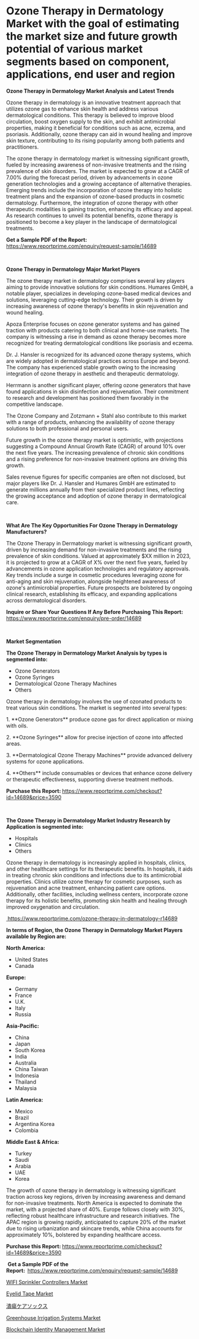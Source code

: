 <p><h1>Ozone Therapy in Dermatology Market with the goal of estimating the market size and future growth potential of various market segments based on component, applications, end user and region</h1></p><p><strong>Ozone Therapy in Dermatology Market Analysis and Latest Trends</strong></p>
<p><p>Ozone therapy in dermatology is an innovative treatment approach that utilizes ozone gas to enhance skin health and address various dermatological conditions. This therapy is believed to improve blood circulation, boost oxygen supply to the skin, and exhibit antimicrobial properties, making it beneficial for conditions such as acne, eczema, and psoriasis. Additionally, ozone therapy can aid in wound healing and improve skin texture, contributing to its rising popularity among both patients and practitioners.</p><p>The ozone therapy in dermatology market is witnessing significant growth, fueled by increasing awareness of non-invasive treatments and the rising prevalence of skin disorders. The market is expected to grow at a CAGR of 7.00% during the forecast period, driven by advancements in ozone generation technologies and a growing acceptance of alternative therapies. Emerging trends include the incorporation of ozone therapy into holistic treatment plans and the expansion of ozone-based products in cosmetic dermatology. Furthermore, the integration of ozone therapy with other therapeutic modalities is gaining traction, enhancing its efficacy and appeal. As research continues to unveil its potential benefits, ozone therapy is positioned to become a key player in the landscape of dermatological treatments.</p></p>
<p><strong>Get a Sample PDF of the Report:&nbsp;</strong> <a href="https://www.reportprime.com/enquiry/request-sample/14689">https://www.reportprime.com/enquiry/request-sample/14689</a></p>
<p>&nbsp;</p>
<p><strong>Ozone Therapy in Dermatology Major Market Players</strong></p>
<p><p>The ozone therapy market in dermatology comprises several key players aiming to provide innovative solutions for skin conditions. Humares GmbH, a notable player, specializes in developing ozone-based medical devices and solutions, leveraging cutting-edge technology. Their growth is driven by increasing awareness of ozone therapy's benefits in skin rejuvenation and wound healing.</p><p>Apoza Enterprise focuses on ozone generator systems and has gained traction with products catering to both clinical and home-use markets. The company is witnessing a rise in demand as ozone therapy becomes more recognized for treating dermatological conditions like psoriasis and eczema.</p><p>Dr. J. Hansler is recognized for its advanced ozone therapy systems, which are widely adopted in dermatological practices across Europe and beyond. The company has experienced stable growth owing to the increasing integration of ozone therapy in aesthetic and therapeutic dermatology.</p><p>Herrmann is another significant player, offering ozone generators that have found applications in skin disinfection and rejuvenation. Their commitment to research and development has positioned them favorably in the competitive landscape.</p><p>The Ozone Company and Zotzmann + Stahl also contribute to this market with a range of products, enhancing the availability of ozone therapy solutions to both professional and personal users.</p><p>Future growth in the ozone therapy market is optimistic, with projections suggesting a Compound Annual Growth Rate (CAGR) of around 10% over the next five years. The increasing prevalence of chronic skin conditions and a rising preference for non-invasive treatment options are driving this growth.</p><p>Sales revenue figures for specific companies are often not disclosed, but major players like Dr. J. Hansler and Humares GmbH are estimated to generate millions annually from their specialized product lines, reflecting the growing acceptance and adoption of ozone therapy in dermatological care.</p></p>
<p>&nbsp;</p>
<p><strong>What Are The Key Opportunities For Ozone Therapy in Dermatology Manufacturers?</strong></p>
<p><p>The Ozone Therapy in Dermatology market is witnessing significant growth, driven by increasing demand for non-invasive treatments and the rising prevalence of skin conditions. Valued at approximately $XX million in 2023, it is projected to grow at a CAGR of X% over the next five years, fueled by advancements in ozone application technologies and regulatory approvals. Key trends include a surge in cosmetic procedures leveraging ozone for anti-aging and skin rejuvenation, alongside heightened awareness of ozone's antimicrobial properties. Future prospects are bolstered by ongoing clinical research, establishing its efficacy, and expanding applications across dermatological disorders.</p></p>
<p><strong>Inquire or Share Your Questions If Any Before Purchasing This Report:</strong> <a href="https://www.reportprime.com/enquiry/pre-order/14689">https://www.reportprime.com/enquiry/pre-order/14689</a></p>
<p>&nbsp;</p>
<p><strong>Market Segmentation</strong></p>
<p><strong>The Ozone Therapy in Dermatology Market Analysis by types is segmented into:</strong></p>
<p><ul><li>Ozone Generators</li><li>Ozone Syringes</li><li>Dermatological Ozone Therapy Machines</li><li>Others</li></ul></p>
<p><p>Ozone therapy in dermatology involves the use of ozonated products to treat various skin conditions. The market is segmented into several types: </p><p>1. **Ozone Generators** produce ozone gas for direct application or mixing with oils.  </p><p>2. **Ozone Syringes** allow for precise injection of ozone into affected areas.  </p><p>3. **Dermatological Ozone Therapy Machines** provide advanced delivery systems for ozone applications.  </p><p>4. **Others** include consumables or devices that enhance ozone delivery or therapeutic effectiveness, supporting diverse treatment methods.</p></p>
<p><strong>Purchase this Report:&nbsp;</strong><a href="https://www.reportprime.com/checkout?id=14689&price=3590">https://www.reportprime.com/checkout?id=14689&price=3590</a></p>
<p>&nbsp;</p>
<p><strong>The Ozone Therapy in Dermatology Market Industry Research by Application is segmented into:</strong></p>
<p><ul><li>Hospitals</li><li>Clinics</li><li>Others</li></ul></p>
<p><p>Ozone therapy in dermatology is increasingly applied in hospitals, clinics, and other healthcare settings for its therapeutic benefits. In hospitals, it aids in treating chronic skin conditions and infections due to its antimicrobial properties. Clinics utilize ozone therapy for cosmetic purposes, such as rejuvenation and acne treatment, enhancing patient care options. Additionally, other facilities, including wellness centers, incorporate ozone therapy for its holistic benefits, promoting skin health and healing through improved oxygenation and circulation.</p></p>
<p><a href="https://www.reportprime.com/ozone-therapy-in-dermatology-r14689">&nbsp;https://www.reportprime.com/ozone-therapy-in-dermatology-r14689</a></p>
<p><strong>In terms of Region, the Ozone Therapy in Dermatology Market Players available by Region are:</strong></p>
<p>
    <p> <strong> North America: </strong>
        <ul>
            <li>United States</li>
            <li>Canada</li>
        </ul>
        </p> 
    <p> <strong> Europe: </strong>
        <ul>
            <li>Germany</li>
            <li>France</li>
            <li>U.K.</li>
            <li>Italy</li>
            <li>Russia</li>
        </ul>
        </p> 
    <p> <strong> Asia-Pacific: </strong>
        <ul>
            <li>China</li>
            <li>Japan</li>
            <li>South Korea</li>
            <li>India</li>
            <li>Australia</li>
            <li>China Taiwan</li>
            <li>Indonesia</li>
            <li>Thailand</li>
            <li>Malaysia</li>
        </ul>
        </p> 
    <p> <strong> Latin America: </strong>
        <ul>
            <li>Mexico</li>
            <li>Brazil</li>
            <li>Argentina Korea</li>
            <li>Colombia</li>
        </ul>
        </p> 
    <p> <strong> Middle East & Africa: </strong>
        <ul>
            <li>Turkey</li>
            <li>Saudi</li>
            <li>Arabia</li>
            <li>UAE</li>
            <li>Korea</li>
        </ul>
    </p>
    </p>
<p><p>The growth of ozone therapy in dermatology is witnessing significant traction across key regions, driven by increasing awareness and demand for non-invasive treatments. North America is expected to dominate the market, with a projected share of 40%. Europe follows closely with 30%, reflecting robust healthcare infrastructure and research initiatives. The APAC region is growing rapidly, anticipated to capture 20% of the market due to rising urbanization and skincare trends, while China accounts for approximately 10%, bolstered by expanding healthcare access.</p></p>
<p><strong>Purchase this Report: </strong><a href="https://www.reportprime.com/checkout?id=14689&price=3590">https://www.reportprime.com/checkout?id=14689&price=3590</a></p>
<p>&nbsp;<strong>Get a Sample PDF of the Report:&nbsp;&nbsp;</strong><a href="https://www.reportprime.com/enquiry/request-sample/14689">https://www.reportprime.com/enquiry/request-sample/14689</a></p>
<p><strong></strong></p>
<p><p><a href="https://issuu.com/reportprime-2/docs/wifi-sprinkler-controllers-market-s_dc3a0f5a64b49c">WIFI Sprinkler Controllers Market</a></p><p><a href="https://medium.com/@swilliamn8765/the-market-for-eyelid-tape-market-is-examined-in-this-report-along-with-the-factors-that-are-2b3dfe1d7ddd">Eyelid Tape Market</a></p><p><a href="https://medium.com/@sashabeier2023/ulcer-care-sock-market-%E3%81%AF-%E3%82%B3%E3%82%B9%E3%83%88%E7%AE%A1%E7%90%86%E3%81%A8%E5%8A%B9%E7%8E%87%E5%90%91%E4%B8%8A%E3%82%92%E5%84%AA%E5%85%88%E3%81%97%E3%81%BE%E3%81%99-%E3%81%95%E3%82%89%E3%81%AB-%E5%A0%B1%E5%91%8A%E6%9B%B8%E3%81%AF%E5%B8%82%E5%A0%B4%E3%81%AE%E9%9C%80%E8%A6%81%E9%9D%A2%E3%81%A8%E4%BE%9B%E7%B5%A6%E9%9D%A2%E3%81%AE%E4%B8%A1%E6%96%B9%E3%82%92%E3%82%AB%E3%83%90%E3%83%BC%E3%81%97%E3%81%A6%E3%81%84%E3%81%BE%E3%81%99-ulcer-care-sock-%E5%B8%82%E5%A0%B4%E3%81%AF-a156c7f6d0fe">潰瘍ケアソックス</a></p><p><a href="https://issuu.com/reportprime-2/docs/greenhouse-irrigation-systems-marke_fdbcc063e574fb">Greenhouse Irrigation Systems Market</a></p><p><a href="https://www.linkedin.com/pulse/analyzing-blockchain-identity-management-market-dynamics-sqjze?trackingId=DmoS1%2FZuR9ybUk2MEbiQQw%3D%3D">Blockchain Identity Management Market</a></p></p>